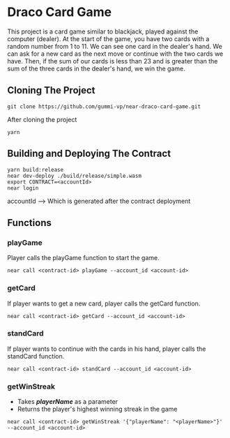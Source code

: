# Draco Card Game

This project is a card game similar to blackjack, played against the computer (dealer). At the start of the game, you have two cards with a random number from 1 to 11. We can see one card in the dealer's hand. We can ask for a new card as the next move or continue with the two cards we have. Then, if the sum of our cards is less than 23 and is greater than the sum of the three cards in the dealer's hand, we win the game.

## Cloning The Project
```
git clone https://github.com/gummi-vp/near-draco-card-game.git
```
After cloning the project
```
yarn
```

## Building and Deploying The Contract
```
yarn build:release
near dev-deploy ./build/release/simple.wasm
export CONTRACT=<accountId>
near login
```
accountId --> Which is generated after the contract deployment

## Functions

### playGame
Player calls the playGame function to start the game.

```
near call <contract-id> playGame --account_id <account-id>
```

### getCard
If player wants to get a new card, player calls the getCard function.

```
near call <contract-id> getCard --account_id <account-id>
```

### standCard
If player wants to continue with the cards in his hand, player calls the standCard function.

```
near call <contract-id> standCard --account_id <account-id>
```

### getWinStreak
- Takes ***playerName*** as a parameter
- Returns the player's highest winning streak in the game

```
near call <contract-id> getWinStreak '{"playerName": "<playerName>"}' --account_id <account-id>
```
